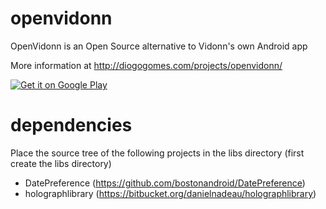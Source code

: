 openvidonn
==========

 OpenVidonn is an Open Source alternative to Vidonn's own Android app

 More information at http://diogogomes.com/projects/openvidonn/

 <p><a href="https://play.google.com/store/apps/details?id=com.diogogomes.openvidonn.app"><img src="https://developer.android.com/images/brand/en_generic_rgb_wo_45.png" alt="Get it on Google Play"></a></p>

dependencies
============

Place the source tree of the following projects in the libs directory (first create the libs directory)

 * DatePreference (https://github.com/bostonandroid/DatePreference)
 * holographlibrary (https://bitbucket.org/danielnadeau/holographlibrary)


